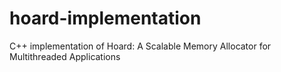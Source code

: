 # hoard-implementation
C++ implementation of Hoard: A Scalable Memory Allocator for Multithreaded Applications
